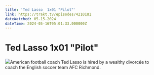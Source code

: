 ```yaml
---
title: 'Ted Lasso  1x01 "Pilot"' 
link: https://trakt.tv/episodes/4210181
dateWatched: 05-15-2024
dateTime: 2024-05-16T05:01:33.000000Z
---
```

# Ted Lasso  1x01 "Pilot"

![](https://walter.trakt.tv/images/episodes/004/210/181/screenshots/thumb/b22f616fb6.jpg)American football coach Ted Lasso is hired by a wealthy divorcée to coach the English soccer team AFC Richmond.